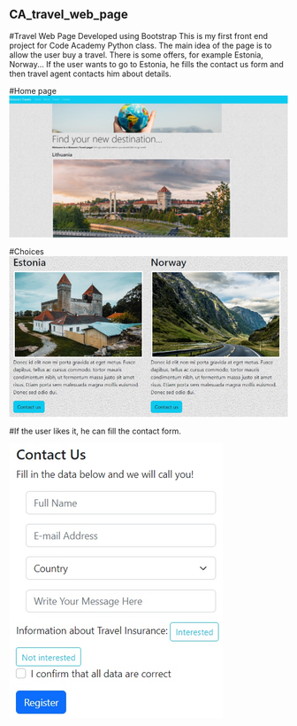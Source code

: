 ## CA_travel_web_page
#Travel Web Page Developed using Bootstrap
This is my first front end project for Code Academy Python class. 
The main idea of the page is to allow the user buy a travel. There is some offers, for example Estonia, Norway... If the user wants to go to Estonia, he fills the contact us form and then travel agent contacts him about details.

#Home page
![](https://github.com/simvyc/CA_travel_web_page/blob/main/pictures/home.jpg)
<br />

#Choices
![](https://github.com/simvyc/CA_travel_web_page/blob/main/pictures/home1.jpg)
 <br />

#If the user likes it, he can fill the contact form.

![](https://github.com/simvyc/CA_travel_web_page/blob/main/pictures/contact_us_form.jpg)
<br />
